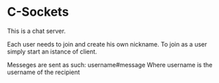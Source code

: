 # C-Sockets

This is a chat server.

Each user needs to join and create his own nickname.
To join as a user simply start an istance of client.

Messeges are sent as such:
username#message
Where username is the username of the recipient
